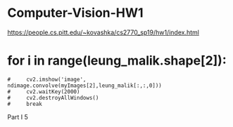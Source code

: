 # Computer-Vision-HW1

https://people.cs.pitt.edu/~kovashka/cs2770_sp19/hw1/index.html
# for i in range(leung_malik.shape[2]):
    #     cv2.imshow('image', ndimage.convolve(myImages[2],leung_malik[:,:,0]))
    #     cv2.waitKey(2000)
    #     cv2.destroyAllWindows()
    #     break
Part I
    5
    